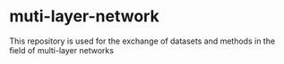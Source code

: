 # muti-layer-network
This repository is used for the exchange of datasets and methods in the field of multi-layer networks
